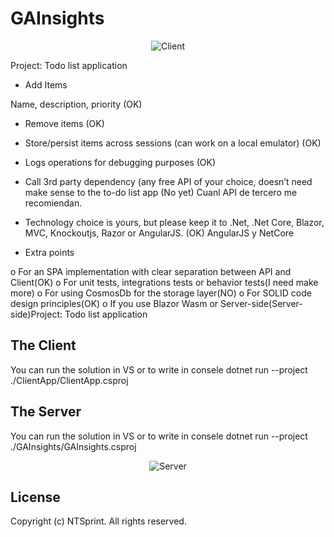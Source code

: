 # GAInsights
<p align="center">
  <img alt="Client" src="https://github.com/felixcabreraranklin/GAInsights/a.png">
</p>

Project: Todo list application

* Add Items

 Name, description, priority (OK)

* Remove items (OK)

* Store/persist items across sessions (can work on a local emulator) (OK)

* Logs operations for debugging purposes (OK)


- Call 3rd party dependency (any free API of your choice, doesn’t need make sense to the to-do list app (No yet) Cuanl API de tercero me recomiendan.

- Technology choice is yours, but please keep it to .Net, .Net Core, Blazor, MVC, Knockoutjs, Razor or AngularJS. (OK) AngularJS y NetCore

- Extra points

o For an SPA implementation with clear separation between API and Client(OK)
o For unit tests, integrations tests or behavior tests(I need make more)
o For using CosmosDb for the storage layer(NO)
o For SOLID code design principles(OK)
o If you use Blazor Wasm or Server-side(Server-side)Project: Todo list application

## The Client
You can run the solution in VS or to write in consele
dotnet run --project ./ClientApp/ClientApp.csproj

## The Server
You can run the solution in VS or to write in consele
dotnet run --project ./GAInsights/GAInsights.csproj

<p align="center">
  <img alt="Server" src="https://github.com/felixcabreraranklin/GAInsights/b.png">
</p>



## License

Copyright (c) NTSprint. All rights reserved.